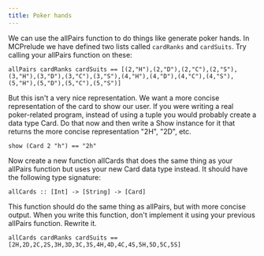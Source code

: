 ```yaml
---
title: Poker hands
---
```


We can use the allPairs function to do things like generate poker hands.  In
MCPrelude we have defined two lists called `cardRanks` and `cardSuits`.  Try
calling your allPairs function on these:

    allPairs cardRanks cardSuits == [(2,"H"),(2,"D"),(2,"C"),(2,"S"),(3,"H"),(3,"D"),(3,"C"),(3,"S"),(4,"H"),(4,"D"),(4,"C"),(4,"S"),(5,"H"),(5,"D"),(5,"C"),(5,"S")]

But this isn't a very nice representation.  We want a more concise
representation of the card to show our user.  If you were writing a real
poker-related program, instead of using a tuple you would probably create a
data type Card.  Do that now and then write a Show instance for it that
returns the more concise representation "2H", "2D", etc.

    show (Card 2 "h") == "2h"

Now create a new function allCards that does the same thing as your allPairs
function but uses your new Card data type instead.  It should have the
following type signature:

    allCards :: [Int] -> [String] -> [Card]

This function should do the same thing as allPairs, but with more concise
output.  When you write this function, don't implement it using your previous
allPairs function.  Rewrite it.

    allCards cardRanks cardSuits == [2H,2D,2C,2S,3H,3D,3C,3S,4H,4D,4C,4S,5H,5D,5C,5S]
